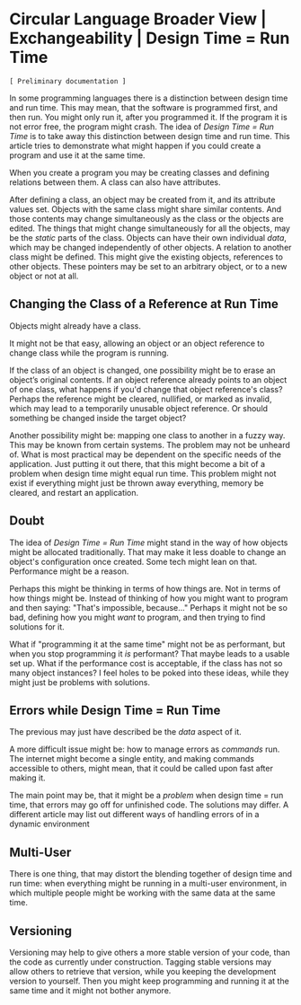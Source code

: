 ﻿Circular Language Broader View | Exchangeability | Design Time = Run Time
=========================================================================

`[ Preliminary documentation ]`

In some programming languages there is a distinction between design time and run time. This may mean, that the software is programmed first, and then run. You might only run it, after you programmed it. If the program it is not error free, the program might crash. The idea of *Design Time = Run Time* is to take away this distinction between design time and run time. This article tries to demonstrate what might happen if you could create a program and use it at the same time.

When you create a program you may be creating classes and defining relations between them. A class can also have attributes.

After defining a class, an object may be created from it, and its attribute values set. Objects with the same class might share similar contents. And those contents may change simultaneously as the class or the objects are edited. The things that might change simultaneously for all the objects, may be the *static* parts of the class. Objects can have their own individual *data*, which may be changed independently of other objects. A relation to another class might be defined. This might give the existing objects, references to other objects. These pointers may be set to an arbitrary object, or to a new object or not at all.

## Changing the Class of a Reference at Run Time

Objects might already have a class.
 
It might not be that easy, allowing an object or an object reference to change class while the program is running.

If the class of an object is changed, one possibility might be to erase an object’s original contents. If an object reference already points to an object of one class, what happens if you'd change that object reference's class? Perhaps the reference might be cleared, nullified, or marked as invalid, which may lead to a temporarily unusable object reference. Or should something be changed inside the target object?

Another possibility might be: mapping one class to another in a fuzzy way. This may be known from certain systems. The problem may not be unheard of. What is most practical may be dependent on the specific needs of the application. Just putting it out there, that this might become a bit of a problem when design time might equal run time. This problem might not exist if everything might just be thrown away everything, memory be cleared, and restart an application.

## Doubt

The idea of *Design Time = Run Time* might stand in the way of how objects might be allocated traditionally. That may make it less doable to change an object's configuration once created. Some tech might lean on that. Performance might be a reason.

Perhaps this might be thinking in terms of how things are. Not in terms of how things might be. Instead of thinking of how you might want to program and then saying: "That's impossible, because..." Perhaps it might not be so bad, defining how you might *want* to program, and then trying to find solutions for it.

What if "programming it at the same time" might not be as performant, but when you stop programming it *is* performant? That maybe leads to a usable set up. What if the performance cost is acceptable, if the class has not so many object instances? I feel holes to be poked into these ideas, while they might just be problems with solutions.

## Errors while Design Time = Run Time

The previous may just have described be the *data* aspect of it.

A more difficult issue might be: how to manage errors as *commands* run. The internet might become a single entity, and making commands accessible to others, might mean, that it could be called upon fast after making it.

The main point may be, that it might be a *problem* when design time = run time, that errors may go off for unfinished code. The solutions may differ. A different article may list out different ways of handling errors of in a dynamic environment

## Multi-User

There is one thing, that may distort the blending together of design time and run time: when everything might be running in a multi-user environment, in which multiple people might be working with the same data at the same time.

## Versioning

Versioning may help to give others a more stable version of your code, than the code as currently under construction. Tagging stable versions may allow others to retrieve that version, while you keeping the development version to yourself. Then you might keep programming and running it at the same time and it might not bother anymore.